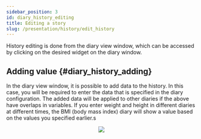 ```yaml
---
sidebar_position: 3
id: diary_history_editing
title: Editing a story
slug: /presentation/history/edit_history
---
```


History editing is done from the diary view window, which can be accessed by clicking on the desired widget on the diary window.

## Adding value {#diary_history_adding}

In the diary view window, it is possible to add data to the history. In this case, you will be required to enter the data that is specified in the diary configuration. The added data will be applied to other diaries if the above have overlaps in variables. If you enter weight and height in different diaries at different times, the BMI (body mass index) diary will show a value based on the values you specified earlier.s

<div align="center"><img type="imgscreen" src="/wellness_doc/img/presentation/diary/historyAddForm.png"/></div>
